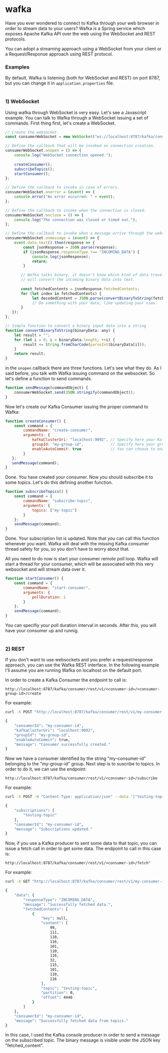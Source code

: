 wafka
=====

Have you ever wondered to connect to Kafka through your web browser in order to stream data to your users?
Wafka is a Spring service which exposes Apache Kafka API over the web using the WebSocket and REST protocols.

You can adopt a streaming approach using a WebSocket from your client or a Request/Response approach using REST
protocol.

### Examples

By default, Wafka is listening (both for WebSocket and REST) on port 8787, but you can change it in 
`application.properties` file.<br><br>

### 1) WebSocket

Using wafka through WebSocket is very easy. Let's see a Javascript example. You can talk to Wafka through a WebSocket
issuing a set of commands. First thing first, let's create a WebSocket.

```javascript
// Create the websocket.
const consumerWebSocket = new WebSocket("ws://localhost:8787/kafka/consumer/ws/v1"); 

// Define the callback that will be invoked on connection creation.
consumerWebSocket.onopen = () => {
    console.log("WebSocket connection opened.");
    
    createConsumer();
    subscribeTopics();
    startConsumer();
};

// Define the callback to invoke in case of errors.
consumerWebSocket.onerror = (event) => {
    console.error("An error occurred: " + event);
};

// Define the callback to invoke when the connection is closed.
consumerWebSocket.onclose = () => {
    console.log("The connection was closed or timed out.");
};

// Define the callback to invoke when a message arrive through the websocket.
consumerWebSocket.onmessage = (event) => {
    event.data.text().then(response => {
        const jsonResponse = JSON.parse(response);
        if (jsonResponse.responseType !== "INCOMING_DATA") {
            console.log(jsonResponse);
            return;
        }

       // Wafka talks binary, it doesn't know which kind of data travels through Kafka. So for example, here we
       // will convert the incoming binary data into text.
       
       const fetchedContents = jsonResponse.fetchedContents;
       for (let index in fetchedContents) {
            let decodedContent = JSON.parse(convertBinaryToString(fetchedContents[index].content));
            // Do something with your data, like updating your view.
       }
   });
};

// Simple function to convert a binary input data into a string
function convertBinaryToString(binaryData: any) {
    let result = "";
    for (let i = 0; i < binaryData.length; ++i) {
        result += String.fromCharCode(parseInt(binaryData[i]));
    }
    return result;
}
```

in the `onopen` callback there are three functions. Let's see what they do. As I said before, you talk with Wafka
issuing command on the websocket. So let's define a function to send commands.

```javascript
function sendMessage(commandObject) {
    consumerWebSocket.send(JSON.stringify(commandObject));
}
```

Now let's create our Kafka Consumer issuing the proper command to Wafka:

```javascript
function createConsumer() {
    const command = {
        commandName: "create-consumer",
        arguments: {
            kafkaClusterUri: "localhost:9092", // Specify here your Kafka cluster URI
            groupId: "my-group-id",            // Specify here your group ID
            enableAutoCommit: true             // You can choose to enable auto commit or no.
        }
   };
   sendMessage(command);
}
```

Done. You have created your consumer. Now you should subscribe it to some topics. Let's do this defining
another function.

```javascript
function subscribeTopics() {
    const command = {
        commandName: "subscribe-topic",
        arguments: {
            topics: ["my-topic"]
        }
    };
    sendMessage(command);
}
```

Done. Your subscription list is updated. Note that you can call this function whenever you want. Wafka will deal
with the missing Kafka consumer thread safety for you, so you don't have to worry about that.

All you need to do now is start your consumer remote poll loop. Wafka will start a thread for your consumer, which will
be associated with this very websocket and will stream data over it.

```javascript
function startConsumer() {
    const command = {
        commandName: "start-consumer",
        arguments: {
            pollDuration: 1
        }
    };
    sendMessage(command);
}
```

You can specifiy your poll duration interval in seconds. After this, you will have your consumer up and runnig.<br><br>

### 2) REST

If you don't want to use websockets and you prefer a request/response approach, you can use the Wafka REST interface. 
In the following example I'll assume you are running Wafka on localhost on the default port.

In order to create a Kafka Consumer the endpoint to call is:

```
http://localhost:8787/kafka/consumer/rest/v1/<consumer-id>/<consumer-group-id>/create
```

For example:

```bash
curl -X POST "http://localhost:8787/kafka/consumer/rest/v1/my-consumer-id/my-group-id/create?enableAutoCommit=true&kafkaClusterId=localhost:9092"

{
    "consumerId": "my-consumer-id",
    "kafkaClusterUri": "localhost:9092",
    "groupId": "my-group-id",
    "enableAutoCommit": true,
    "message": "Consumer successfully created."
}
```

Now we have a consumer identified by the string "my-consumer-id" belonging to the "my-group-id" group. Next step is 
to suscribe to topics. In order to do it, we can use the endpoint:

```
http://localhost:8787/kafka/consumer/rest/v1/<consumer-id>/subscribe
```

For example:

```bash
curl -X POST -H "Content-Type: application/json" --data '["testing-topic"]' http://localhost:8787/kafka/consumer/rest/v1/my-consumer-id/subscribe

{
    "subscriptions": [
        "testing-topic"
    ],
    "consumerId": "my-consumer-id",
    "message": "Subscriptions updated."
}
```

Now, if you use a Kafka producer to sent some data to that topic, you can issue a fetch call in order to get some data.
The endpoint to call in this case is:

```
http://localhost:8787/kafka/consumer/rest/v1/<consumer-id>/fetch"
```

For example:

```bash
curl -X GET "http://localhost:8787/kafka/consumer/rest/v1/my-consumer-id/fetch?pollDuration=1"

{
    "data": {
        "responseType": "INCOMING_DATA",
        "message": "Successfully fetched data.",
        "fetchedContents": [
            {
                "key": null,
                "content": [
                    99,
                    111,
                    110,
                    116,
                    101,
                    110,
                    116,
                    32,
                    115,
                    101,
                    110,
                    116
                ],
                "topic": "testing-topic",
                "partition": 0,
                "offset": 4446
            }
        ]
    },
    "consumerId": "my-consumer-id",
    "message": "Successfully fetched data from topics."
}
```

In this case, I used the Kafka console producer in order to send a message on the subscribed topic. The binary message
is visible under the JSON key "fetched_content".
